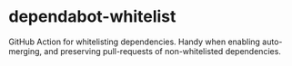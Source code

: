 # dependabot-whitelist
GitHub Action for whitelisting dependencies. Handy when enabling auto-merging, and preserving pull-requests of non-whitelisted dependencies.
